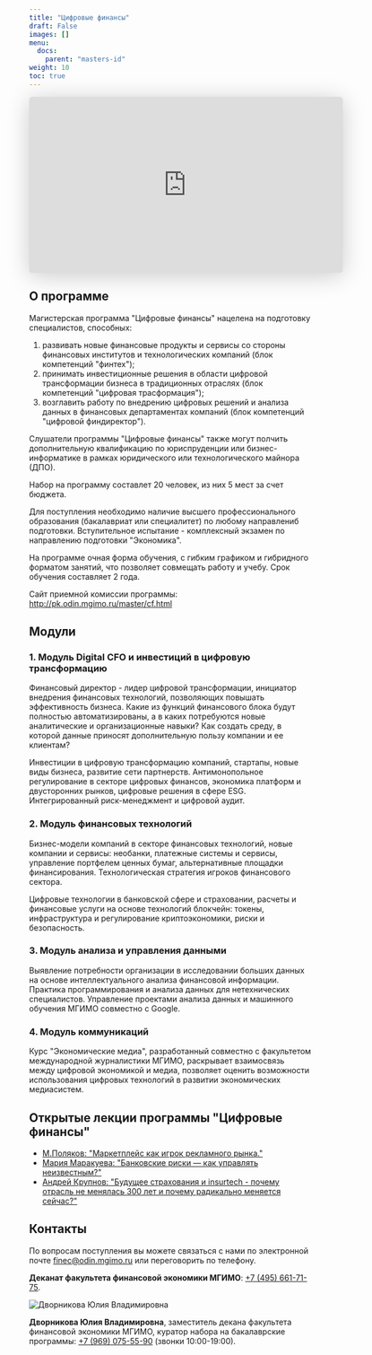 ```yaml
---
title: "Цифровые финансы"
draft: False
images: []
menu:
  docs:
    parent: "masters-id"
weight: 10
toc: true
---
```


<iframe class="speakerdeck-iframe" frameborder="0" src="https://speakerdeck.com/player/11903f62a38846a880c92e86482052b5" title="Цифровые финансы - магистерская программа Финэка МГИМО " allowfullscreen="true" mozallowfullscreen="true" webkitallowfullscreen="true" style="border: 0px; background: padding-box padding-box rgba(0, 0, 0, 0.1); margin: 0px; padding: 0px; border-radius: 6px; box-shadow: rgba(0, 0, 0, 0.2) 0px 5px 40px; width: 560px; height: 314px;" data-ratio="1.78343949044586"></iframe>

## О программе

Магистерская программа "Цифровые финансы" нацелена на подготовку специалистов, способных:

1. развивать новые финансовые продукты и сервисы со стороны финансовых институтов и технологических компаний (блок компетенций "финтех");
2. принимать инвестиционные решения в области цифровой трансформации бизнеса в традиционных отраслях (блок компетенций "цифровая трасформация");
3. возглавить работу по внедрению цифровых решений и анализа данных в финансовых департаментах компаний (блок компетенций "цифровой финдиректор").

Слушатели программы "Цифровые финансы" также могут полчить дополнительную квалификацию по юриспруденции или бизнес-информатике в рамках юридического или технологического майнора (ДПО).

Набор на программу составлет 20 человек, из них 5 мест за счет бюджета.

Для поступления необходимо наличие высшего профессионального образования (бакалавриат или специалитет) по любому направлениб подготовки. Вступительное испытание - комплексный экзамен по направлению подготовки "Экономика".

На программе очная форма обучения, с гибким графиком и гибридного форматом занятий, что позволяет совмещать работу и учебу. Срок обучения составляет 2 года.

Сайт приемной комиссии программы: <http://pk.odin.mgimo.ru/master/cf.html>

## Модули

### 1. Модуль Digital CFO и инвестиций в цифровую трансформацию

Финансовый директор - лидер цифровой трансформации, инициатор внедрения финансовых технологий, позволяющих повышать эффективность бизнеса. Какие из функций финансового блока будут полностью автоматизированы, а в каких потребуются новые аналитические и организационные навыки? Как создать среду, в которой данные приносят дополнительную пользу компании и ее клиентам?

Инвестиции в цифровую трансформацию компаний, стартапы, новые виды бизнеса, развитие сети партнерств. Антимонопольное регулирование в секторе цифровых финансов, экономика платформ и двусторонних рынков, цифровые решения в сфере ESG. Интегрированный риск-менеджмент и цифровой аудит.

### 2. Модуль финансовых технологий

Бизнес-модели компаний в секторе финансовых технологий, новые компании и сервисы: необанки, платежные системы и сервисы, управление портфелем ценных бумаг, альтернативные площадки финансирования. Технологическая стратегия игроков финансового сектора.

Цифровые технологии в банковской сфере и страховании, расчеты и финансовые услуги на основе технологий блокчейн: токены, инфраструктура и регулирование криптоэкономики, риски и безопасность.

### 3. Модуль анализа и управления данными

Выявление потребности организации в исследовании больших данных на основе интеллектуального анализа финансовой информации. Практика программирования и анализа данных для нетехнических специалистов. Управление проектами анализа данных и машинного обучения МГИМО совместно с Google.

### 4. Модуль коммуникаций

Курс "Экономические медиа", разработанный совместно с факультетом международной журналистики МГИМО, раскрывает взаимосвязь между цифровой экономикой и медиа, позволяет оценить возможности использования цифровых технологий в развитии экономических медиасистем.

## Открытые лекции программы "Цифровые финансы"

- [М.Поляков: "Маркетплейс как игрок рекламного рынка."](https://mgimo.ru/about/news/announce/polyakov-digital-platforms/)
- [Мария Маракуева: "Банковские риски — как управлять неизвестным?"](https://finec.mgimo.ru/blog/marakueva-lecture-how-to-control-uncertainty/)
- [Андрей Крупнов: "Будущее страхования и insurtech - почему отрасль не менялась 300 лет и почему радикально меняется сейчас?"](https://finec.mgimo.ru/blog/krupnov-lecture-insurance-insurtech-future/)

## Контакты

По вопросам поступления вы можете связаться с нами по электронной почте
[finec@odin.mgimo.ru](mailto:finec@odin.mgimo.ru)
или переговорить по телефону.

**Деканат факультета финансовой экономики МГИМО**: <a href="tel:+74956617175">+7 (495) 661-71-75</a>.

<div class="float-left mr-3 pt-2">
<img
    src="/images/person/dvornikova2.jpg"
    alt="Дворникова Юлия Владимировна"
    title="Дворникова Юлия Владимировна"
    class="rounded-photo"
/>
</div>

**Дворникова Юлия Владимировна**, заместитель декана факультета финансовой экономики МГИМО, куратор набора на бакалаврские программы: <a href="tel:+79690755590">+7 (969) 075-55-90</a> (звонки 10:00-19:00).

<!--

### Перспектива

Перед нашими выпускниками открываются возможности карьерного роста в сфере стратегического управления и цифровой трансформации финансов в области корпоративного и государственного управления, кредитно-финансовых организаций, ритейле и сервисе, туризме, консалтинге и др.

### Основные преподаватели

- Архипова Марина Юрьевна доктор экономических наук, профессор кафедры экономики и финансов
- Василюк Татьяна Николаевна кандидат экономических наук, доцент, заведующий кафедрой менеджмента
- Данилочкина Надежда Григорьевна доктор экономических наук, профессор кафедры экономики и финансов
- Дворникова Юлия Владимировна кандидат экономических наук, доцент кафедры экономики и финансов
- Казачков Владимир Александрович кандидат экономических наук, доцент кафедры экономики и финансов
- Маракуева Мария Андреевна кандидат экономических наук, доцент факультета экономики Европейского университета в Санкт-Петербурге
- Погребняк Евгений Владимирович кандидат экономических наук, декан факультета финансовой экономики
- Притчина Лариса Сергеевна кандидат технических наук, доцент, заведующий кафедрой математических методов и бизнес-информатики, заместитель директора Одинцовского филиала МГИМО МИД России
- Саркисян Жаклин Меружановна доктор экономических наук, кандидат юридических наук, заведующий кафедрой экономики и финансов


### Места стажировок и трудоустройства

Программа развивает сотрудничество с российскими и зарубежными компаниями, среди которых аудиторская компания KPMG, Московская школа управления "Сколково", ГК "РосБизнесКонсалтинг", Газпромбанк, страховая компания "Согласие", ГК "Юникон", Google и другие.

-->

<!--

### Что предоставляется

- Единое образовательное пространство МГИМО
- Современная материально-техническая база
- Использование интерактивных образовательных технологий.
- Высокий профессионализм профессорско-преподавательского состава, реализующего программу, с привлечением экспертов-практиков и гостевых спикеров в сфере финансовых цифровых технологий.
- Углубленное изучение иностранных языков с учетом профессиональной специфики.

-->

